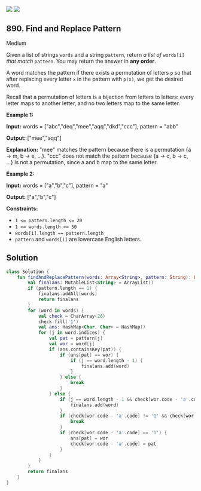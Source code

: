 [![](https://img.shields.io/github/stars/javadev/LeetCode-in-Kotlin?label=Stars&style=flat-square)](https://github.com/javadev/LeetCode-in-Kotlin)
[![](https://img.shields.io/github/forks/javadev/LeetCode-in-Kotlin?label=Fork%20me%20on%20GitHub%20&style=flat-square)](https://github.com/javadev/LeetCode-in-Kotlin/fork)

## 890\. Find and Replace Pattern

Medium

Given a list of strings `words` and a string `pattern`, return _a list of_ `words[i]` _that match_ `pattern`. You may return the answer in **any order**.

A word matches the pattern if there exists a permutation of letters `p` so that after replacing every letter `x` in the pattern with `p(x)`, we get the desired word.

Recall that a permutation of letters is a bijection from letters to letters: every letter maps to another letter, and no two letters map to the same letter.

**Example 1:**

**Input:** words = ["abc","deq","mee","aqq","dkd","ccc"], pattern = "abb"

**Output:** ["mee","aqq"]

**Explanation:** "mee" matches the pattern because there is a permutation {a -> m, b -> e, ...}. "ccc" does not match the pattern because {a -> c, b -> c, ...} is not a permutation, since a and b map to the same letter.

**Example 2:**

**Input:** words = ["a","b","c"], pattern = "a"

**Output:** ["a","b","c"]

**Constraints:**

*   `1 <= pattern.length <= 20`
*   `1 <= words.length <= 50`
*   `words[i].length == pattern.length`
*   `pattern` and `words[i]` are lowercase English letters.

## Solution

```kotlin
class Solution {
    fun findAndReplacePattern(words: Array<String>, pattern: String): List<String> {
        val finalans: MutableList<String> = ArrayList()
        if (pattern.length == 1) {
            finalans.addAll(words)
            return finalans
        }
        for (word in words) {
            val check = CharArray(26)
            check.fill('1')
            val ans: HashMap<Char, Char> = HashMap()
            for (j in word.indices) {
                val pat = pattern[j]
                val wor = word[j]
                if (ans.containsKey(pat)) {
                    if (ans[pat] == wor) {
                        if (j == word.length - 1) {
                            finalans.add(word)
                        }
                    } else {
                        break
                    }
                } else {
                    if (j == word.length - 1 && check[wor.code - 'a'.code] == '1') {
                        finalans.add(word)
                    }
                    if (check[wor.code - 'a'.code] != '1' && check[wor.code - 'a'.code] != pat) {
                        break
                    }
                    if (check[wor.code - 'a'.code] == '1') {
                        ans[pat] = wor
                        check[wor.code - 'a'.code] = pat
                    }
                }
            }
        }
        return finalans
    }
}
```